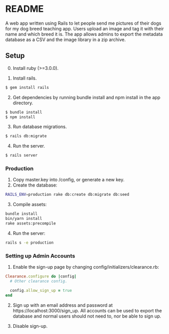 # README

A web app written using Rails to let people send me pictures of their dogs for my dog breed teaching app.
Users upload an image and tag it with their name and which breed it is. The app allows admins to export the metadata database as a CSV and the image library in a zip archive.

## Setup

0. Install ruby (>=3.0.0).

1. Install rails.

```bash
$ gem install rails
```

2. Get dependencies by running bundle install and npm install in the app directory.

```bash
$ bundle install
$ npm install
```

3. Run database migrations.

```bash
$ rails db:migrate
```

4. Run the server.

```bash
$ rails server
```

### Production

1. Copy master.key into /config, or generate a new key.
2. Create the database:

```bash
RAILS_ENV=production rake db:create db:migrate db:seed
```

3. Compile assets:

```bash
bundle install
bin/yarn install
rake assets:precompile
```

4. Run the server:

```bash
rails s -e production
```

### Setting up Admin Accounts

1. Enable the sign-up page by changing config/initializers/clearance.rb:

```ruby
Clearance.configure do |config|
  # Other clearance config.

  config.allow_sign_up = true
end
```

2. Sign up with an email address and password at https://localhost:3000/sign_up. All accounts can be used to export the database and normal users should not need to, nor be able to sign up.

3. Disable sign-up.
